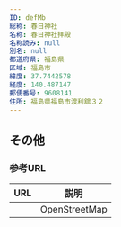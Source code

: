 ```yaml
---
ID: defMb
総称: 春日神社
名称: 春日神社拝殿
名称読み: null
別名: null
都道府県: 福島県
区域: 福島市
緯度: 37.7442578
経度: 140.487147
郵便番号: 9608141
住所: 福島県福島市渡利舘３２
---
```


## その他

### 参考URL

| URL | 説明          |
| --- | ------------- |
|     | OpenStreetMap |
